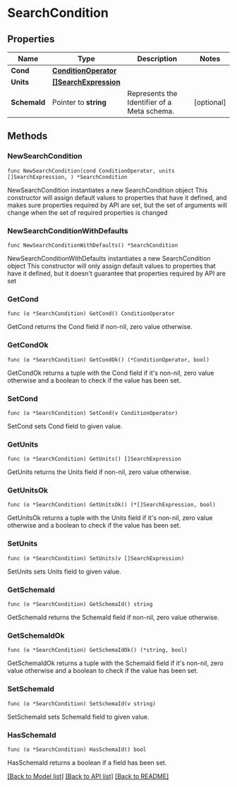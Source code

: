# SearchCondition

## Properties

Name | Type | Description | Notes
------------ | ------------- | ------------- | -------------
**Cond** | [**ConditionOperator**](ConditionOperator.md) |  | 
**Units** | [**[]SearchExpression**](SearchExpression.md) |  | 
**SchemaId** | Pointer to **string** | Represents the Identifier of a Meta schema. | [optional] 

## Methods

### NewSearchCondition

`func NewSearchCondition(cond ConditionOperator, units []SearchExpression, ) *SearchCondition`

NewSearchCondition instantiates a new SearchCondition object
This constructor will assign default values to properties that have it defined,
and makes sure properties required by API are set, but the set of arguments
will change when the set of required properties is changed

### NewSearchConditionWithDefaults

`func NewSearchConditionWithDefaults() *SearchCondition`

NewSearchConditionWithDefaults instantiates a new SearchCondition object
This constructor will only assign default values to properties that have it defined,
but it doesn't guarantee that properties required by API are set

### GetCond

`func (o *SearchCondition) GetCond() ConditionOperator`

GetCond returns the Cond field if non-nil, zero value otherwise.

### GetCondOk

`func (o *SearchCondition) GetCondOk() (*ConditionOperator, bool)`

GetCondOk returns a tuple with the Cond field if it's non-nil, zero value otherwise
and a boolean to check if the value has been set.

### SetCond

`func (o *SearchCondition) SetCond(v ConditionOperator)`

SetCond sets Cond field to given value.


### GetUnits

`func (o *SearchCondition) GetUnits() []SearchExpression`

GetUnits returns the Units field if non-nil, zero value otherwise.

### GetUnitsOk

`func (o *SearchCondition) GetUnitsOk() (*[]SearchExpression, bool)`

GetUnitsOk returns a tuple with the Units field if it's non-nil, zero value otherwise
and a boolean to check if the value has been set.

### SetUnits

`func (o *SearchCondition) SetUnits(v []SearchExpression)`

SetUnits sets Units field to given value.


### GetSchemaId

`func (o *SearchCondition) GetSchemaId() string`

GetSchemaId returns the SchemaId field if non-nil, zero value otherwise.

### GetSchemaIdOk

`func (o *SearchCondition) GetSchemaIdOk() (*string, bool)`

GetSchemaIdOk returns a tuple with the SchemaId field if it's non-nil, zero value otherwise
and a boolean to check if the value has been set.

### SetSchemaId

`func (o *SearchCondition) SetSchemaId(v string)`

SetSchemaId sets SchemaId field to given value.

### HasSchemaId

`func (o *SearchCondition) HasSchemaId() bool`

HasSchemaId returns a boolean if a field has been set.


[[Back to Model list]](../README.md#documentation-for-models) [[Back to API list]](../README.md#documentation-for-api-endpoints) [[Back to README]](../README.md)


